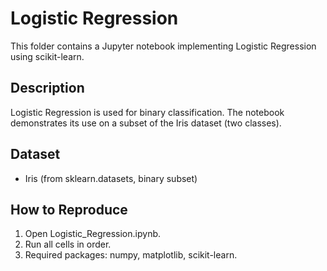 # Logistic Regression

This folder contains a Jupyter notebook implementing Logistic Regression using scikit-learn.

## Description
Logistic Regression is used for binary classification. The notebook demonstrates its use on a subset of the Iris dataset (two classes).

## Dataset
- Iris (from sklearn.datasets, binary subset)

## How to Reproduce
1. Open Logistic_Regression.ipynb.
2. Run all cells in order.
3. Required packages: numpy, matplotlib, scikit-learn.
